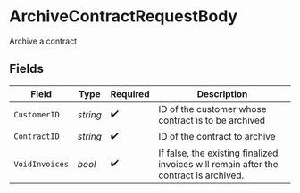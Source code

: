# ArchiveContractRequestBody

Archive a contract


## Fields

| Field                                                                                 | Type                                                                                  | Required                                                                              | Description                                                                           |
| ------------------------------------------------------------------------------------- | ------------------------------------------------------------------------------------- | ------------------------------------------------------------------------------------- | ------------------------------------------------------------------------------------- |
| `CustomerID`                                                                          | *string*                                                                              | :heavy_check_mark:                                                                    | ID of the customer whose contract is to be archived                                   |
| `ContractID`                                                                          | *string*                                                                              | :heavy_check_mark:                                                                    | ID of the contract to archive                                                         |
| `VoidInvoices`                                                                        | *bool*                                                                                | :heavy_check_mark:                                                                    | If false, the existing finalized invoices will remain after the contract is archived. |